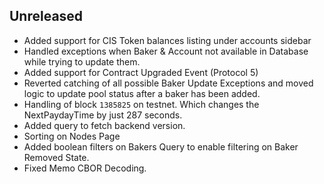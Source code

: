 ## Unreleased
- Added support for CIS Token balances listing under accounts sidebar
- Handled exceptions when Baker & Account not available in Database while trying to update them.
- Added support for Contract Upgraded Event (Protocol 5)
- Reverted catching of all possible Baker Update Exceptions and moved logic to update pool status after a baker has been added.
- Handling of block `1385825` on testnet. Which changes the NextPaydayTime by just 287 seconds.
- Added query to fetch backend version.
- Sorting on Nodes Page
- Added boolean filters on Bakers Query to enable filtering on Baker Removed State.
- Fixed Memo CBOR Decoding.
